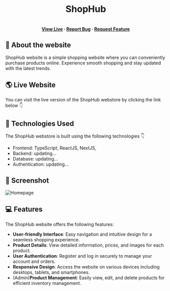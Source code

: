 <a name="readme-top"></a>
<!-- PROJECT LOGO -->
<br />
<div align="center">
<!--   <a href="https://github.com/lov3five/TheGitHubShop">
    <img src="https://www.thegithubshop.com/media/logo/stores/36/gh-shop-logo.png" alt="TheGitHubShop-clone" width="300">
  </a> -->

  <h1 align="center">ShopHub</h1>

  <h4 align="center">  
    <br />
    <a href="#" target="_blank">View Live</a>
    ·
    <a href="https://github.com/lov3five/TheGitHubShop/issues/new" target="_blank">Report Bug</a>
    ·
    <a href="https://github.com/lov3five/TheGitHubShop/issues/new" target="_blank">Request Feature</a>
  </h4>
</div>

## 📃 About the website

ShopHub website is a simple shopping website where you can conveniently purchase products online. Experience smooth shopping and stay updated with the latest trends.

## 🌎 Live Website

You can visit the live version of the ShopHub webstore by clicking the link below 👇

[]()

## 🧰 Technologies Used

The ShopHub webstore is built using the following technologies 👇

- Frontend: TypeScript, ReactJS, NextJS, 
- Backend: updating...
- Database: updating...
- Authentication: updating...

## 📸 Screenshot

![Homepage]()

## 💻 Features

The ShopHub website offers the following features:

- **User-friendly Interface**: Easy navigation and intuitive design for a seamless shopping experience.
- **Product Details**: View detailed information, prices, and images for each product.
- **User Authentication**: Register and log in securely to manage your account and orders.
- **Responsive Design**: Access the website on various devices including desktops, tablets, and smartphones.
- (Admin)**Product Management**: Easily view, edit, and delete products for efficient inventory management.


